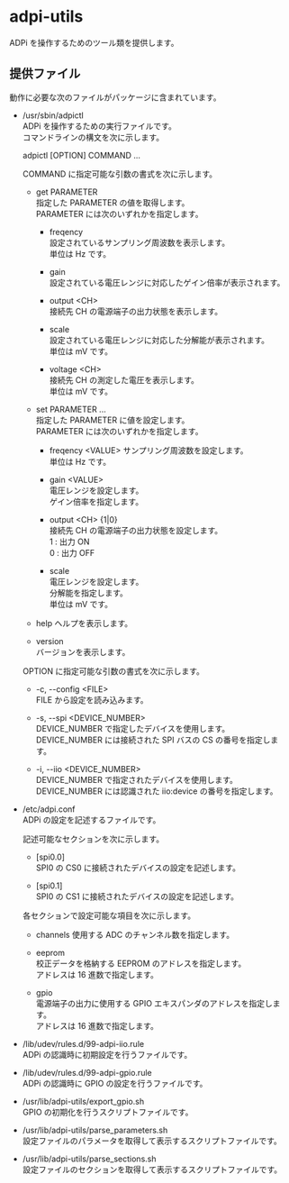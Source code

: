 adpi-utils
==========

ADPi を操作するためのツール類を提供します。

## 提供ファイル
動作に必要な次のファイルがパッケージに含まれています。

* /usr/sbin/adpictl  
  ADPi を操作するための実行ファイルです。  
  コマンドラインの構文を次に示します。  

  adpictl [OPTION] COMMAND ...

  COMMAND に指定可能な引数の書式を次に示します。  

  + get PARAMETER  
    指定した PARAMETER の値を取得します。  
    PARAMETER には次のいずれかを指定します。  

    - freqency  
      設定されているサンプリング周波数を表示します。  
      単位は Hz です。  

    - gain  
      設定されている電圧レンジに対応したゲイン倍率が表示されます。  

    - output \<CH\>  
      接続先 CH の電源端子の出力状態を表示します。  

    - scale  
      設定されている電圧レンジに対応した分解能が表示されます。  
      単位は mV です。  

    - voltage \<CH\>  
      接続先 CH の測定した電圧を表示します。  
      単位は mV です。  

  + set PARAMETER ...  
    指定した PARAMETER に値を設定します。  
    PARAMETER には次のいずれかを指定します。  

    - freqency \<VALUE\>
      サンプリング周波数を設定します。  
      単位は Hz です。  

    - gain \<VALUE\>  
      電圧レンジを設定します。  
      ゲイン倍率を指定します。  

    - output \<CH\> {1|0}  
      接続先 CH の電源端子の出力状態を設定します。  
      1 : 出力 ON  
      0 : 出力 OFF  

    - scale  
      電圧レンジを設定します。  
      分解能を指定します。  
      単位は mV です。  

  + help
    ヘルプを表示します。

  + version  
    バージョンを表示します。  

  OPTION に指定可能な引数の書式を次に示します。  

  + -c, --config \<FILE\>  
    FILE から設定を読み込みます。  

  + -s, --spi <DEVICE_NUMBER>  
    DEVICE_NUMBER で指定したデバイスを使用します。  
    DEVICE_NUMBER には接続された SPI バスの CS の番号を指定します。  

  + -i, --iio <DEVICE_NUMBER>  
    DEVICE_NUMBER で指定されたデバイスを使用します。  
    DEVICE_NUMBER には認識された iio:device の番号を指定します。  

* /etc/adpi.conf  
  ADPi の設定を記述するファイルです。  

  記述可能なセクションを次に示します。  

  + [spi0.0]  
    SPI0 の CS0 に接続されたデバイスの設定を記述します。  

  + [spi0.1]  
    SPI0 の CS1 に接続されたデバイスの設定を記述します。  

  各セクションで設定可能な項目を次に示します。  

  + channels
    使用する ADC のチャンネル数を指定します。  

  + eeprom  
    校正データを格納する EEPROM のアドレスを指定します。  
    アドレスは 16 進数で指定します。  

  + gpio  
    電源端子の出力に使用する GPIO エキスパンダのアドレスを指定します。  
    アドレスは 16 進数で指定します。  

* /lib/udev/rules.d/99-adpi-iio.rule  
  ADPi の認識時に初期設定を行うファイルです。  

* /lib/udev/rules.d/99-adpi-gpio.rule  
  ADPi の認識時に GPIO の設定を行うファイルです。  

* /usr/lib/adpi-utils/export_gpio.sh  
  GPIO の初期化を行うスクリプトファイルです。  

* /usr/lib/adpi-utils/parse_parameters.sh  
  設定ファイルのパラメータを取得して表示するスクリプトファイルです。  

* /usr/lib/adpi-utils/parse_sections.sh  
  設定ファイルのセクションを取得して表示するスクリプトファイルです。  
